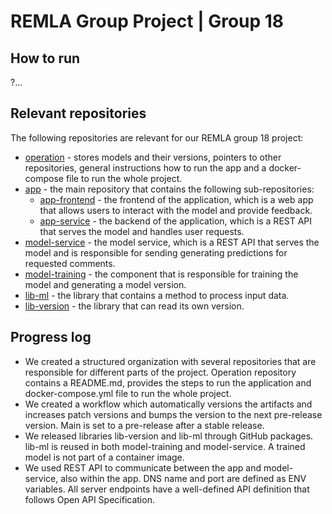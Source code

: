 REMLA Group Project | Group 18
====

## How to run

?...

## Relevant repositories

The following repositories are relevant for our REMLA group 18 project:

- [operation](https://github.com/remla25-team18/operation) - stores models and their versions, pointers to other repositories, general instructions how to run the app and a docker-compose file to run the whole project.
- [app](https://github.com/remla25-team18/app) - the main repository that contains the following sub-repositories:
    - [app-frontend](https://github.com/remla25-team18/app-frontend) - the frontend of the application, which is a web app that allows users to interact with the model and provide feedback.
    - [app-service](https://github.com/remla25-team18/model-service) - the backend of the application, which is a REST API that serves the model and handles user requests.
- [model-service](https://github.com/remla25-team18/model-service) - the model service, which is a REST API that serves the model and is responsible for sending generating predictions for requested comments.
- [model-training](https://github.com/remla25-team18/model-training) - the component that is responsible for training the model and generating a model version.
- [lib-ml](https://github.com/remla2) - the library that contains a method to process input data.
- [lib-version](https://github.com/remla25-team18/lib-version) - the library that can read its own version.

## Progress log

- We created a structured organization with several repositories that are responsible for different parts of the project. Operation repository contains a README.md, provides the steps to run the application and docker-compose.yml file to run the whole project.
- We created a workflow which automatically versions the artifacts and increases patch versions and bumps the version to the next pre-release version. Main is set to a pre-release after a stable release.
- We released libraries lib-version and lib-ml through GitHub packages. lib-ml is reused in both model-training and model-service. A trained model is not part of a container image. 
- We used REST API to communicate between the app and model-service, also within the app. DNS name and port are defined as ENV variables. All server endpoints have a well-defined API definition that follows Open API Specification. 